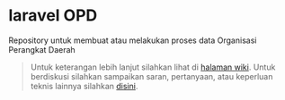 # laravel OPD
Repository untuk membuat atau melakukan proses data Organisasi Perangkat Daerah

> Untuk keterangan lebih lanjut silahkan lihat di [halaman wiki](https://github.com/bantenprov/laravel-opd/wiki). 
Untuk berdiskusi silahkan sampaikan saran, pertanyaan, atau keperluan teknis lainnya silahkan [disini](https://github.com/bantenprov/laravel-opd/wiki).
